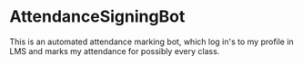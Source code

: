 # AttendanceSigningBot
This is an automated attendance marking bot, which log in's to my profile in LMS and marks my attendance for possibly every class.
